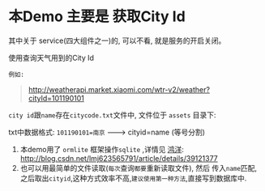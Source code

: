 # 本Demo 主要是 获取City Id

其中关于 service(四大组件之一)的, 可以不看, 就是服务的开启关闭。

使用查询天气用到的City Id

`例如:`
> http://weatherapi.market.xiaomi.com/wtr-v2/weather?cityId=101190101

`city id`跟`name`存在`citycode.txt`文件中, 文件位于 `assets` 目录下:

txt中数据格式: `101190101=南京` ---> cityid=name (等号分割)

1. 本demo用了 `ormlite` 框架操作`sqlite` ,详情见 [鸿洋](http://blog.csdn.net/lmj623565791/article/details/39121377): http://blog.csdn.net/lmj623565791/article/details/39121377
2. 也可以用最简单的文件读取(`每次`查询`都要`重新读取文件), 然后 传入`name`匹配,之后取出`cityid`,这种方式效率不高,`建议使用第一种方法`,直接写到数据库中.

